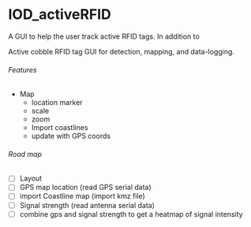 # IOD_activeRFID
A GUI to help the user track active RFID tags.  In addition to 

Active cobble RFID tag GUI for detection, mapping, and data-logging.

###### Features
- Map
  - location marker
  - scale
  - zoom
  - Import coastlines
  - update with GPS coords

###### Road map
- [ ] Layout
- [ ] GPS map location (read GPS serial data)
- [ ] import Coastline map (import kmz file)
- [ ] Signal strength (read antenna serial data)
- [ ] combine gps and signal strength to get a heatmap of signal intensity
